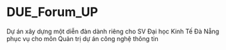 # DUE_Forum_UP

Dự án xây dựng một diễn đàn dành riêng cho SV Đại học Kinh Tế Đà Nẵng phục vụ cho môn Quản trị dự án công nghệ thông tin
